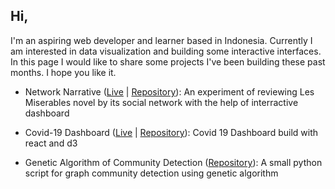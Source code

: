 ## Hi,

I'm an aspiring web developer and learner based in Indonesia. Currently I am interested in data visualization and building some interactive interfaces. In this page I would like to share some projects I've been building these past months. I hope you like it. 

- Network Narrative ([Live](https://www.hariswb.com/networknarrative) | [Repository](https://github.com/hariswb/networknarrative)): An experiment of reviewing Les Miserables novel by its social network with the help of interractive dashboard

- Covid-19 Dashboard ([Live](https://www.hariswb.com/covid19) | [Repository](https://github.com/hariswb/covid19)): Covid 19 Dashboard build with react and d3 

- Genetic Algorithm of Community Detection ([Repository](https://github.com/hariswb/ga-community-detection)): A small python script for graph community detection using genetic algorithm  
